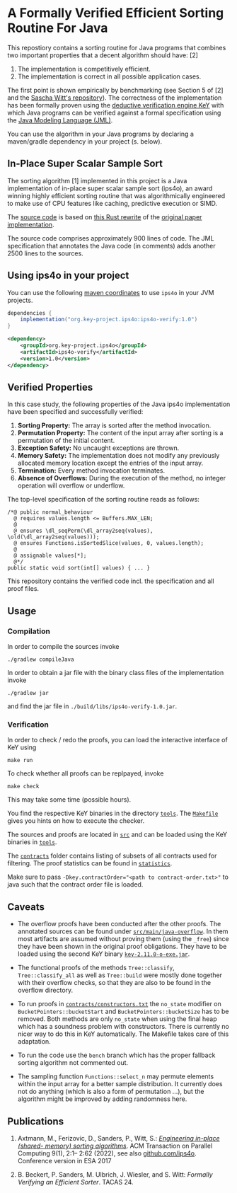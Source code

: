 # A Formally Verified Efficient Sorting Routine For Java

This repostiory contains a sorting routine for Java programs that
combines two important properties that a decent algorithm should have: [2]
1. The implementation is competitively efficient.
2. The implementation is correct in all possible application cases.

The first point is shown empirically by benchmarking (see Section 5 of
[2] and the [Sascha Witt's
repository](https://github.com/SaschaWitt/ips4o-java-benchmark)). The
correctness of the implementation has been formally proven using the
[deductive verification engine KeY](https://www.key-project.org) with
which Java programs can be verified against a formal specification
using the [Java Modeling Language
(JML)](https://www.cs.ucf.edu/~leavens/JML/index.shtml).

You can use the algorithm in your Java programs by declaring a
maven/gradle dependency in your project (s. below).

## In-Place Super Scalar Sample Sort

The sorting algorithm [1] implemented in this project is a Java
implementation of in-place super scalar sample sort (ips4o), an award
winning highly efficient sorting routine that was algorithmically
engineered to make use of CPU features like caching, predictive
execution or SIMD.

The [source code](src/main/java) is based on [this Rust
rewrite](https://github.com/jwiesler/ips4o) of the [original paper
implementation](https://github.com/ips4o/ips4o).

The source code comprises approximately 900 lines of code. The JML
specification that annotates the Java code (in comments) adds another
2500 lines to the sources.

## Using ips4o in your project

You can use the following [maven coordinates](todo) to use `ips4o` in your JVM projects.


```groovy
dependencies {
    implementation("org.key-project.ips4o:ips4o-verify:1.0")
}
```

```xml
<dependency>
    <groupId>org.key-project.ips4o</groupId>
    <artifactId>ips4o-verify</artifactId>
    <version>1.0</version>
</dependency>
```

## Verified Properties

In this case study, the following properties of the Java ips4o implementation
have been specified and successfully verified:
1. **Sorting Property:** The array is sorted after the method invocation.
2. **Permutation Property:** The content of the input array after sorting is a permutation of the initial content.
3. **Exception Safety:** No uncaught exceptions are thrown.
4. **Memory Safety:** The implementation does not modify any previously allocated memory location except the entries of the input array.
5. **Termination:** Every method invocation terminates.
6. **Absence of Overflows:** During the execution of the method, no integer operation will overflow or underflow.

The top-level specification of the sorting routine reads as follows:
```
/*@ public normal_behaviour
  @ requires values.length <= Buffers.MAX_LEN;
  @
  @ ensures \dl_seqPerm(\dl_array2seq(values), \old(\dl_array2seq(values)));
  @ ensures Functions.isSortedSlice(values, 0, values.length);
  @
  @ assignable values[*];
  @*/
public static void sort(int[] values) { ... }
```

This repository contains the verified code incl. the specification and all proof files.

## Usage

### Compilation

In order to compile the sources invoke
```
./gradlew compileJava
```

In order to obtain a jar file with the binary class files of the implementation invoke
```
./gradlew jar
```
and find the jar file in `./build/libs/ips4o-verify-1.0.jar`.

### Verification

In order to check / redo the proofs, you can load the interactive interface of KeY using
```
make run
```

To check whether all proofs can be replpayed, invoke
```
make check
```
This may take some time (possible hours).

You find the respective KeY binaries in the directory
[`tools`](tools). The [`Makefile`](Makefile) gives you hints on how to
execute the checker.

The sources and proofs are located in [`src`](src) and can be loaded using
the KeY binaries in [`tools`](tools).

The [`contracts`](contracts) folder contains listing of subsets of all
contracts used for filtering.  The proof statistics can be found in
[`statistics`](statistics).

Make sure to pass `-Dkey.contractOrder="<path to contract-order.txt>"`
to java such that the contract order file is loaded.

## Caveats

* The overflow proofs have been conducted after the other proofs. The
  annotated sources can be found under
  [`src/main/java-overflow`](src/main/java-overflow). In them most
  artifacts are assumed without proving them (using the `_free`) since
  they have been shown in the original proof obligations.  They have
  to be loaded using the second KeY binary
  [`key-2.11.0-o-exe.jar`](tools/key-2.11.0-o-exe.jar).
  
* The functional proofs of the methods `Tree::classify`,
  `Tree::classify_all` as well as `Tree::build` were mostly done
  together with their overflow checks, so that they are also to be
  found in the overflow directory.

* To run proofs in
  [`contracts/constructors.txt`](contracts/constructors.txt) the
  `no_state` modifier on `BucketPointers::bucketStart` and
  `BucketPointers::bucketSize` has to be removed. Both methods are
  only `no_state` when using the final heap which has a soundness
  problem with constructors. There is currently no nicer way to do
  this in KeY automatically. The Makefile takes care of this
  adaptation.

* To run the code use the `bench` branch which has the proper fallback sorting algorithm not commented out.

* The sampling function `Functions::select_n` may permute elements
  within the input array for a better sample distribution. It
  currently does not do anything (which is also a form of permutation
  ...), but the algorithm might be improved by adding randomness here.

## Publications

1. Axtmann, M., Ferizovic, D., Sanders, P., Witt, S.: [*Engineering
in-place (shared- memory) sorting
algorithms*](https://dl.acm.org/doi/full/10.1145/3505286). ACM
Transaction on Parallel Computing 9(1), 2:1– 2:62 (2022), see also
[github.com/ips4o](https://github.com/ips4o). Conference version in
ESA 2017

2. B. Beckert, P. Sanders, M. Ulbrich, J. Wiesler, and S. Witt:
   *Formally Verifying an Efficient Sorter*. TACAS 24.
